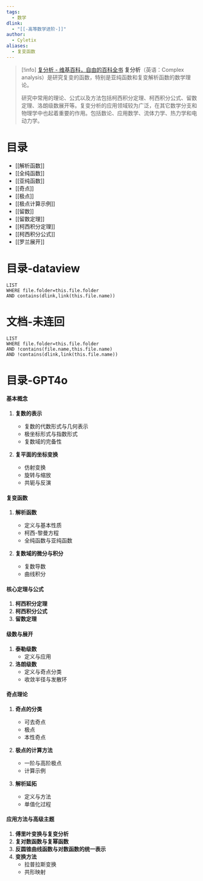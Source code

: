 ```yaml
---
tags:
  - 数学
dlink:
  - "[[-高等数学进阶-]]"
author:
  - Cyletix
aliases:
  - 复变函数
---
```

>[!info] [复分析 - 维基百科，自由的百科全书](https://zh.wikipedia.org/wiki/%E8%A4%87%E5%88%86%E6%9E%90)
> **复分析**（英语：Complex analysis）是研究复变的函数，特别是亚纯函数和复变解析函数的数学理论。
> 
> 研究中常用的理论、公式以及方法包括柯西积分定理、柯西积分公式、留数定理、洛朗级数展开等。复变分析的应用领域较为广泛，在其它数学分支和物理学中也起着重要的作用。包括数论、应用数学、流体力学、热力学和电动力学。
> 

# 目录
- [[解析函数]]
- [[全纯函数]]
- [[亚纯函数]]
- [[奇点]]
- [[极点]]
- [[极点计算示例]]
- [[留数]]
- [[留数定理]]
- [[柯西积分定理]]
- [[柯西积分公式]]
- [[罗兰展开]]

# 目录-dataview
```dataview
LIST
WHERE file.folder=this.file.folder
AND contains(dlink,link(this.file.name))
```
# 文档-未连回
```dataview
LIST
WHERE file.folder=this.file.folder
AND !contains(file.name,this.file.name)
AND !contains(dlink,link(this.file.name))
```



# 目录-GPT4o

#### 基本概念
1. **复数的表示**  
   - 复数的代数形式与几何表示  
   - 极坐标形式与指数形式  
   - 复数域的完备性  

2. **复平面的坐标变换**  
   - 仿射变换  
   - 旋转与缩放  
   - 共轭与反演  

#### 复变函数
1. **解析函数**  
   - 定义与基本性质  
   - 柯西-黎曼方程  
   - 全纯函数与亚纯函数  

2. **复数域的微分与积分**  
   - 复数导数  
   - 曲线积分  

#### 核心定理与公式
1. **柯西积分定理**  
2. **柯西积分公式**  
3. **留数定理**  

#### 级数与展开
1. **泰勒级数**  
   - 定义与应用  
2. **洛朗级数**  
   - 定义与奇点分类  
   - 收敛半径与发散环  

#### 奇点理论
1. **奇点的分类**  
   - 可去奇点  
   - 极点  
   - 本性奇点  

2. **极点的计算方法**  
   - 一阶与高阶极点  
   - 计算示例  

3. **解析延拓**  
   - 定义与方法  
   - 单值化过程  

#### 应用方法与高级主题
1. **傅里叶变换与复变分析**  
2. **复对数函数与复幂函数**  
3. **反圆锥曲线函数与对数函数的统一表示**  
4. **变换方法**  
   - 拉普拉斯变换  
   - 共形映射  
